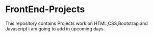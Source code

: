 # FrontEnd-Projects

This repository contains Projects work on HTML,CSS,Bootstrap and Javascript i am going to add in upcoming days. 
